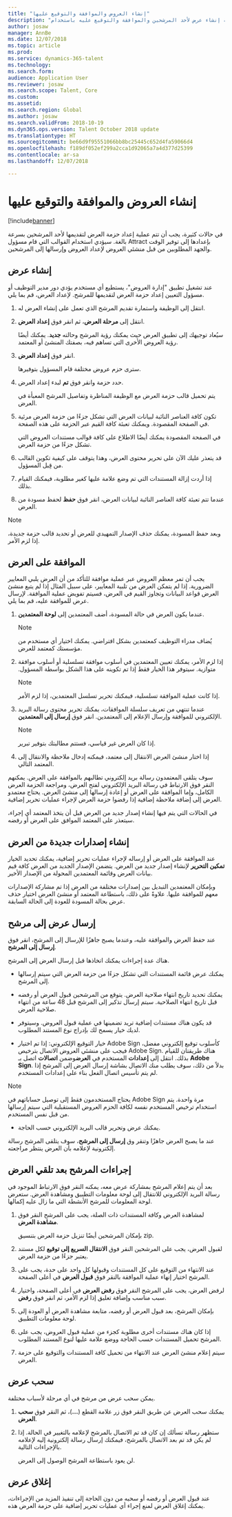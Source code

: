 ```yaml
---
title: "إنشاء العروض والموافقة والتوقيع عليها"
description: "يشرح هذا الموضوع بشكل مفصل كيفية إنشاء عرض لأحد المرشحين والموافقة والتوقيع عليه باستخدام Dynamics 365 for Talent."
author: josaw
manager: AnnBe
ms.date: 12/07/2018
ms.topic: article
ms.prod: 
ms.service: dynamics-365-talent
ms.technology: 
ms.search.form: 
audience: Application User
ms.reviewer: josaw
ms.search.scope: Talent, Core
ms.custom: 
ms.assetid: 
ms.search.region: Global
ms.author: josaw
ms.search.validFrom: 2018-10-19
ms.dyn365.ops.version: Talent October 2018 update
ms.translationtype: HT
ms.sourcegitcommit: be66d9f95551066bb8bc25445c652d4fa59066d4
ms.openlocfilehash: f189df052ef299a2cca1d92065a7a4d377d25399
ms.contentlocale: ar-sa
ms.lasthandoff: 12/07/2018

---
```


# <a name="creating-approving-and-signing-offers"></a>إنشاء العروض والموافقة والتوقيع عليها

[!include[banner](../includes/banner.md)]

في حالات كثيرة، يجب أن تتم عملية إعداد حزمة العرض لتقديمها لأحد المرشحين بسرعة بالغة.
سيؤدي استخدام القوالب التي قام مسؤول Attract بإعدادها إلى توفير الوقت والجهد المطلوبين من قبل منشئي العروض لإعداد العروض وإرسالها إلى المرشحين.

## <a name="create-an-offer"></a>إنشاء عرض

عند تشغيل تطبيق "إدارة العروض"، يستطيع أي مستخدم يؤدي دور مدير التوظيف أو مسؤول التعيين إعداد حزمة العرض لتقديمها للمرشح. لإعداد العرض، قم بما يلي.

1.  انتقل إلى الوظيفة واستمارة تقديم المرشح الذي تعمل على إنشاء العرض له.

1.  انتقل إلى **مرحلة العرض**، ثم انقر فوق **إعداد العرض**.

    سيُعاد توجيهك إلى تطبيق العرض حيث يمكنك رؤية المرشح وحالته **جديد**. يمكنك أيضًا رؤية العروض الأخرى التي تساهم فيه، بصفتك المنشئ أو المعتمد.

1.  انقر فوق **إعداد العرض**. 
    
    سترى حزم عروض مختلفة قام المسؤول بتوفيرها.

1.  حدد حزمة وانقر فوق **تم** لبدء إعداد العرض.

    يتم تحميل قالب حزمة العرض مع الوظيفة المناظرة وتفاصيل المرشح المعبأة في العرض.

1.  تكون كافة العناصر النائبة لبيانات العرض التي تشكل جزءًا من حزمة العرض مرئية في الصفحة المقصودة. ويمكنك تعبئة كافة القيم عبر الحزمة على هذه الصفحة.

    في الصفحة المقصودة يمكنك أيضًا الاطلاع على كافة قوالب مستندات العروض التي تشكل جزءًا من حزمة العرض.

1.  قد يتعذر عليك الآن على تحرير محتوى العرض، وهذا يتوقف على كيفية تكوين القالب من قِبل المسؤول.

1.  إذا أردت إزالة المستندات التي تم وضع علامة عليها كغير مطلوبة، فيمكنك القيام بذلك.

1. عندما تتم تعبئة كافة العناصر النائبة لبيانات العرض، انقر فوق **حفظ** لحفظ مسودة من العرض.

>[!NOTE]
> وبعد حفظ المسودة، يمكنك حذف الإصدار التمهيدي للعرض أو تحديد قالب حزمة جديدة، إذا لزم الأمر.


## <a name="approve-an-offer"></a>الموافقة على العرض

يجب أن تمر معظم العروض عبر عملية موافقة للتأكد من أن العرض يلبي المعايير الضرورية. إذا لم يتمكن العرض من تلبية المعايير، على سبيل المثال إذا لم يتبع منشئ العرض قواعد البيانات وتجاوز القيم في العرض، فسيتم تفويض عملية الموافقة. لإرسال عرض للموافقة عليه، قم بما يلي.

1.  عندما يكون العرض في حالة المسودة، أضف المعتمدين إلى **لوحة المعتمدين**. 
    >[!NOTE]
    > يُضاف مدراء التوظيف كمعتمدين بشكل افتراضي. يمكنك اختيار أي مستخدم من مؤسستك كمعتمد للعرض.

1.  إذا لزم الأمر، يمكنك تعيين المعتمدين في أسلوب موافقة تسلسلية أو أسلوب موافقة متوازية‬‏‫. سيتوفر هذا الخيار فقط إذا تم تكوينه على هذا الشكل بواسطة المسؤول.
    >[!NOTE]
    > إذا كانت عملية الموافقة تسلسلية، فيمكنك تحرير تسلسل المعتمدين، إذا لزم الأمر.

1.  عندما تنتهي من تعريف سلسلة الموافقات، يمكنك تحرير محتوى رسالة البريد الإلكتروني للموافقة وإرسال الإعلام إلى المعتمدين. انقر فوق **إرسال إلى المعتمدين**.
    >[!NOTE]
    > إذا كان العرض غير قياسي، فستتم مطالبتك بتوفير تبرير.

1.  إذا اختار منشئ العرض الانتقال إلى معتمد، فيمكنه إدخال ملاحظة والانتقال إلى المعتمد التالي.

سوف يتلقى المعتمدون رسالة بريد إلكتروني تطالبهم بالموافقة على العرض. يمكنهم النقر فوق الارتباط في رسالة البريد الإلكتروني لفتح العرض، ومراجعة الحزمة العرض الكامل، وإما الموافقة على العرض أو إعادة إرسالها إلى منشئ العرض. يحتاج معتمدو العرض إلى إضافة ملاحظة إضافية إذا رفضوا حزمة العرض لإجراء عمليات تحرير إضافية. 

في الحالات التي يتم فيها إنشاء إصدار جديد من العرض قبل أن يتخذ المعتمد أي إجراء، سيتعذر على المعتمد الموافق على العرض أو رفضه.

## <a name="offer-versioning"></a>إنشاء إصدارات جديدة من العرض 

عند الموافقة على العرض أو إرساله لإجراء عمليات تحرير إضافية، يمكنك تحديد الخيار **تمكين التحرير** لإنشاء إصدار جديد من العرض. يتضمن الإصدار الجديد من العرض كافة قيم بيانات العرض وقائمة المعتمدين المحولة من الإصدار الأخير. 

وبإمكان المعتمدين التبديل بين إصدارات مختلفة من العرض إذا تم مشاركة الإصدارات معهم للموافقة عليها. علاوةً على ذلك، باستطاعة المعتمد أو منشئ العرض اختيار حذف عرض بحالة المسودة للعودة إلى الحالة السابقة.


## <a name="send-an-offer-to-a-candidate"></a>إرسال عرض إلى مرشح 

عند حفظ العرض والموافقة عليه، وعندما يصبح جاهزًا للإرسال إلى المرشح، انقر فوق **إرسال إلى المرشح**.

هناك عدة إجراءات يمكنك اتخاذها قبل إرسال العرض إلى المرشح.
-  يمكنك عرض قائمة المستندات التي تشكل جزءًا من حزمة العرض التي سيتم إرسالها إلى المرشح.

-  يمكنك تحديد تاريخ انتهاء صلاحية العرض. يتوقع من المرشحين قبول العرض أو رفضه قبل تاريخ انتهاء الصلاحية.  سيتم إرسال تذكير إلى المرشح قبل 48 ساعة من انتهاء صلاحية العرض.

-  قد يكون هناك مستندات إضافية تريد تضمينها في عملية قبول العروض. وسيتوفر لديك خيار يسمح لك بإدراج نوع المستند المطلوب.

- خيار التوقيع الإلكتروني: إذا تم اختيار Adobe Sign كأسلوب توقيع إلكتروني مفضل، فيجب على منشئي العروض الاتصال بترخيص Adobe Sign. هناك طريقتان للقيام بذلك. انتقل إلى **إعدادات** المستخدم في **العرض**وضمن **اتصالات** اتصل بـ **Adobe Sign**. بدلاً من ذلك، سوف يطلب منك الاتصال بشاشة إرسال العرض إلى المرشح إذا لم يتم تأسيس اتصال الفعل بناء على إعدادات المستخدم. 

> [!NOTE]
> يحتاج المستخدمون فقط إلى توصيل حساباتهم في Adobe Sign مرة واحدة. يتم استخدام ترخيص المستخدم نفسه لكافة الحزم العروض المستقبلية التي سيتم إرسالها من قبل نفس المستخدم. 

-  يمكنك عرض وتحرير قالب البريد الإلكتروني حسب الحاجة.

عند ما يصبح العرض جاهزًا وتنقر وق **إرسال إلى المرشح**، سوف يتلقى المرشح رسالة إلكترونية لإعلامه بأن العرض ينتظر مراجعته.


## <a name="candidates-actions-after-receiving-an-offer"></a>إجراءات المرشح بعد تلقي العرض

بعد أن يتم إعلام المرشح بمشاركة عرض معه، يمكنه النقر فوق الارتباط الموجود في رسالة البريد الإلكتروني للانتقال إلى لوحة معلومات التطبيق ومشاهدة العرض. ستعرض لوحة المعلومات للمرشح الأنشطة التي ما زال عليه إكمالها.

1.  لمشاهدة العرض وكافة المستندات ذات الصلة، يجب على المرشح النقر فوق **مشاهدة العرض**.

    بإمكان المرشحين أيضًا تنزيل حزمة العرض بتنسيق zip.

1.  لقبول العرض، يجب على المرشحين النقر فوق **الانتقال السريع إلى توقيع** لكل مستند يعتبر جزءًا من حزمة العرض.

1.  عند الانتهاء من التوقيع على كل المستندات وقبولها كل واحد على حدة، يجب على المرشح اختيار إنهاء عملية الموافقة بالنقر فوق **قبول العرض** في أعلى الصفحة.

1.  لرفض العرض، يجب على المرشح النقر فوق **رفض العرض** في أعلى الصفحة، واختيار سبب مناسب وإضافة تعليق إذا لزم الأمر، ثم انقر فوق **رفض**.

1.  بإمكان المرشح، بعد قبول العرض أو رفضه، متابعة مشاهدة العرض أو العودة إلى لوحة معلومات التطبيق.

1.  إذا كان هناك مستندات أخرى مطلوبة كجزء من عملية قبول العروض، يجب على المرشح تحميل المستندات حسب الحاجة ووضع علامة عليها لنوع المستند المطلوب.

1.  سيتم إعلام منشئ العرض عند الانتهاء من تحميل كافة المستندات والتوقيع على حزمة العرض.


## <a name="withdrawing-an-offer"></a>سحب عرض

يمكن سحب عرض من مرشح في أي مرحلة لأسباب مختلفة. 
1.  يمكنك سحب العرض عن طريق النقر فوق زر علامة القطع (**…**)، ثم النقر فوق **سحب العرض**. 

2. ستظهر رسالة تسألك إن كان قد تم الاتصال بالمرشح لإعلامه بالتغيير في الحالة. إذا لم يكن قد تم بعد الاتصال بالمرشح، فيمكنك إرسال رسالة إلكترونية إليه لإعلامه بالإجراءات التالية. 

   لن يعود باستطاعة المرشح الوصول إلى العرض.


## <a name="closing-an-offer"></a>إغلاق عرض 

عند قبول العرض أو رفضه أو سحبه من دون الحاجة إلى تنفيذ المزيد من الإجراءات، يمكنك إغلاق العرض لمنع إجراء أي عمليات تحرير إضافية على حزمة العرض هذه.

